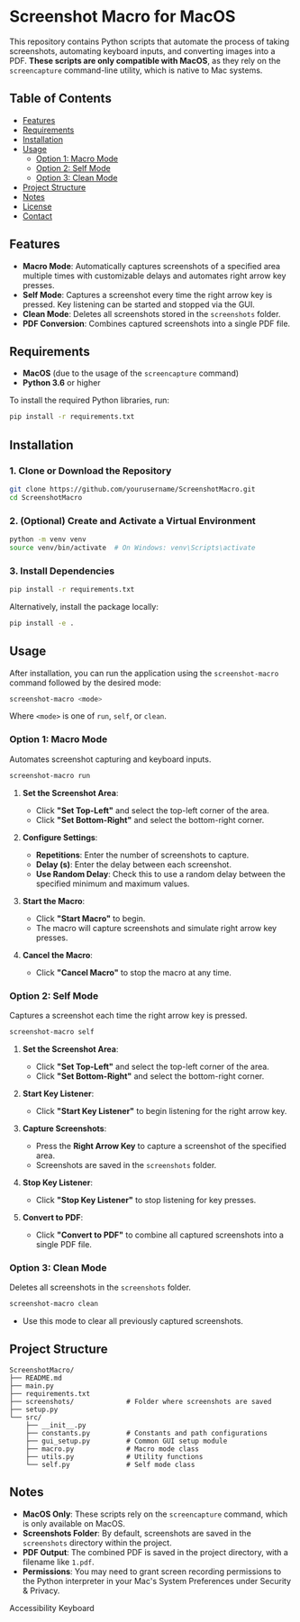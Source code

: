 # Screenshot Macro for MacOS

This repository contains Python scripts that automate the process of taking screenshots, automating keyboard inputs, and converting images into a PDF. **These scripts are only compatible with MacOS**, as they rely on the `screencapture` command-line utility, which is native to Mac systems.

## Table of Contents

- [Features](#features)
- [Requirements](#requirements)
- [Installation](#installation)
- [Usage](#usage)
  - [Option 1: Macro Mode](#option-1-macro-mode)
  - [Option 2: Self Mode](#option-2-self-mode)
  - [Option 3: Clean Mode](#option-3-clean-mode)
- [Project Structure](#project-structure)
- [Notes](#notes)
- [License](#license)
- [Contact](#contact)

## Features

- **Macro Mode**: Automatically captures screenshots of a specified area multiple times with customizable delays and automates right arrow key presses.
- **Self Mode**: Captures a screenshot every time the right arrow key is pressed. Key listening can be started and stopped via the GUI.
- **Clean Mode**: Deletes all screenshots stored in the `screenshots` folder.
- **PDF Conversion**: Combines captured screenshots into a single PDF file.

## Requirements

- **MacOS** (due to the usage of the `screencapture` command)
- **Python 3.6** or higher

To install the required Python libraries, run:

```bash
pip install -r requirements.txt
```

## Installation

### 1. Clone or Download the Repository

```bash
git clone https://github.com/yourusername/ScreenshotMacro.git
cd ScreenshotMacro
```

### 2. (Optional) Create and Activate a Virtual Environment

```bash
python -m venv venv
source venv/bin/activate  # On Windows: venv\Scripts\activate
```

### 3. Install Dependencies

```bash
pip install -r requirements.txt
```

Alternatively, install the package locally:

```bash
pip install -e .
```

## Usage

After installation, you can run the application using the `screenshot-macro` command followed by the desired mode:

```bash
screenshot-macro <mode>
```

Where `<mode>` is one of `run`, `self`, or `clean`.

### Option 1: Macro Mode

Automates screenshot capturing and keyboard inputs.

```bash
screenshot-macro run
```

1. **Set the Screenshot Area**:

   - Click **"Set Top-Left"** and select the top-left corner of the area.
   - Click **"Set Bottom-Right"** and select the bottom-right corner.

2. **Configure Settings**:

   - **Repetitions**: Enter the number of screenshots to capture.
   - **Delay (s)**: Enter the delay between each screenshot.
   - **Use Random Delay**: Check this to use a random delay between the specified minimum and maximum values.

3. **Start the Macro**:

   - Click **"Start Macro"** to begin.
   - The macro will capture screenshots and simulate right arrow key presses.

4. **Cancel the Macro**:
   - Click **"Cancel Macro"** to stop the macro at any time.

### Option 2: Self Mode

Captures a screenshot each time the right arrow key is pressed.

```bash
screenshot-macro self
```

1. **Set the Screenshot Area**:

   - Click **"Set Top-Left"** and select the top-left corner of the area.
   - Click **"Set Bottom-Right"** and select the bottom-right corner.

2. **Start Key Listener**:

   - Click **"Start Key Listener"** to begin listening for the right arrow key.

3. **Capture Screenshots**:

   - Press the **Right Arrow Key** to capture a screenshot of the specified area.
   - Screenshots are saved in the `screenshots` folder.

4. **Stop Key Listener**:

   - Click **"Stop Key Listener"** to stop listening for key presses.

5. **Convert to PDF**:
   - Click **"Convert to PDF"** to combine all captured screenshots into a single PDF file.

### Option 3: Clean Mode

Deletes all screenshots in the `screenshots` folder.

```bash
screenshot-macro clean
```

- Use this mode to clear all previously captured screenshots.

## Project Structure

```
ScreenshotMacro/
├── README.md
├── main.py
├── requirements.txt
├── screenshots/             # Folder where screenshots are saved
├── setup.py
└── src/
    ├── __init__.py
    ├── constants.py         # Constants and path configurations
    ├── gui_setup.py         # Common GUI setup module
    ├── macro.py             # Macro mode class
    ├── utils.py             # Utility functions
    └── self.py              # Self mode class
```

## Notes

- **MacOS Only**: These scripts rely on the `screencapture` command, which is only available on MacOS.
- **Screenshots Folder**: By default, screenshots are saved in the `screenshots` directory within the project.
- **PDF Output**: The combined PDF is saved in the project directory, with a filename like `1.pdf`.
- **Permissions**: You may need to grant screen recording permissions to the Python interpreter in your Mac's System Preferences under Security & Privacy.

Accessibility Keyboard
